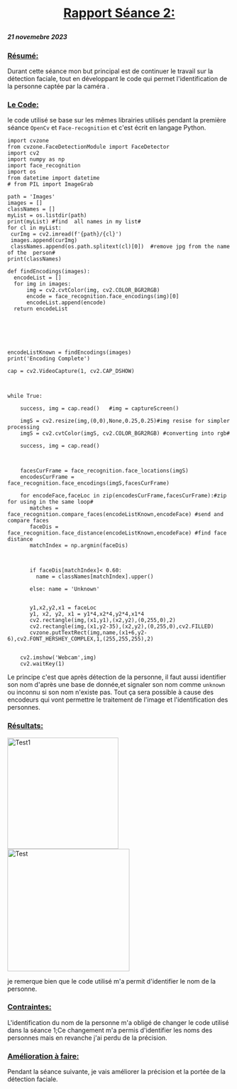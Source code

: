 # <p align="center"><ins> Rapport Séance 2:

##### 21 novemebre 2023

### <ins>Résumé:
Durant cette séance mon but principal est de continuer le travail sur la détection faciale, tout en développant le code qui permet l'identification de la personne captée par la caméra .


### <ins>Le Code:

le code utilisé se base sur les mêmes librairies utilisés pendant la première séance `OpenCv` et  `Face-recognition`
et c'est écrit en langage Python.
```
import cvzone
from cvzone.FaceDetectionModule import FaceDetector
import cv2
import numpy as np
import face_recognition
import os
from datetime import datetime
# from PIL import ImageGrab
 
path = 'Images'
images = []
classNames = []
myList = os.listdir(path)
print(myList) #find  all names in my list# 
for cl in myList:
 curImg = cv2.imread(f'{path}/{cl}')
 images.append(curImg)
 classNames.append(os.path.splitext(cl)[0])  #remove jpg from the name of the  person#
print(classNames)
 
def findEncodings(images):
  encodeList = []
  for img in images:
      img = cv2.cvtColor(img, cv2.COLOR_BGR2RGB)
      encode = face_recognition.face_encodings(img)[0]
      encodeList.append(encode)
  return encodeList
 




 
encodeListKnown = findEncodings(images)
print('Encoding Complete')
 
cap = cv2.VideoCapture(1, cv2.CAP_DSHOW)


 
while True:

    success, img = cap.read()   #img = captureScreen()

    imgS = cv2.resize(img,(0,0),None,0.25,0.25)#img resise for simpler processing
    imgS = cv2.cvtColor(imgS, cv2.COLOR_BGR2RGB) #converting into rgb#

    success, img = cap.read()
  
   

    facesCurFrame = face_recognition.face_locations(imgS)
    encodesCurFrame = face_recognition.face_encodings(imgS,facesCurFrame)
 
    for encodeFace,faceLoc in zip(encodesCurFrame,facesCurFrame):#zip for using in the same loop#
       matches = face_recognition.compare_faces(encodeListKnown,encodeFace) #send and compare faces 
       faceDis = face_recognition.face_distance(encodeListKnown,encodeFace) #find face distance
       matchIndex = np.argmin(faceDis)
    
  
       
       if faceDis[matchIndex]< 0.60:
         name = classNames[matchIndex].upper()
      
       else: name = 'Unknown'


       y1,x2,y2,x1 = faceLoc
       y1, x2, y2, x1 = y1*4,x2*4,y2*4,x1*4
       cv2.rectangle(img,(x1,y1),(x2,y2),(0,255,0),2)
       cv2.rectangle(img,(x1,y2-35),(x2,y2),(0,255,0),cv2.FILLED)
       cvzone.putTextRect(img,name,(x1+6,y2-6),cv2.FONT_HERSHEY_COMPLEX,1,(255,255,255),2)
 
 
    cv2.imshow('Webcam',img)
    cv2.waitKey(1)
```

Le principe c'est que après détection de la personne, il faut aussi identifier son nom d'après une base de donnée,et signaler son nom comme `unknown` ou inconnu si son nom n'existe pas.
Tout ça sera possible à cause des encodeurs qui vont permettre le traitement de l'image et l'identification des personnes.

### <ins>Résultats:


<img src= "https://github.com/YoussefMiriXX/Militech-Project/blob/84bcca4dcfa7e8579100ef3f14964c127a700391/Youssef%20Miri/Images/test1.png" width="250" alt="Test1">

<img src= "https://github.com/YoussefMiriXX/Militech-Project/blob/4942b8eafd8b4f58cd58bf870f2dfe2e8c05c426/Youssef%20Miri/Images/Test2.png" width="275"  alt ="Test ">

je remerque bien que le code utilisé m'a permit d'identifier le nom de la personne.


### <ins>Contraintes:
L'identification du nom de la personne m'a obligé de changer le code utilisé dans la séance 1;Ce changement m'a permis d'identifier les noms des personnes mais en revanche j'ai perdu de la précision. 

### <ins>Amélioration à faire:

Pendant la séance suivante, je vais améliorer la précision et la portée de la détection faciale.

